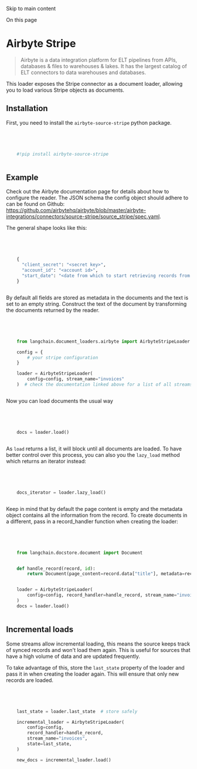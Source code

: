 

Skip to main content

On this page

# Airbyte Stripe

> Airbyte is a data integration platform for ELT pipelines from APIs, databases & files to warehouses & lakes. It has the largest catalog of ELT connectors to data warehouses and databases.

This loader exposes the Stripe connector as a document loader, allowing you to load various Stripe objects as documents.

## Installation​

First, you need to install the `airbyte-source-stripe` python package.

```python




    #!pip install airbyte-source-stripe



```


## Example​

Check out the Airbyte documentation page for details about how to configure the reader. The JSON schema the config object should adhere to can be found on Github:
https://github.com/airbytehq/airbyte/blob/master/airbyte-integrations/connectors/source-stripe/source_stripe/spec.yaml.

The general shape looks like this:

```python




    {
      "client_secret": "<secret key>",
      "account_id": "<account id>",
      "start_date": "<date from which to start retrieving records from in ISO format, e.g. 2020-10-20T00:00:00Z>",
    }



```


By default all fields are stored as metadata in the documents and the text is set to an empty string. Construct the text of the document by transforming the documents returned by the reader.

```python




    from langchain.document_loaders.airbyte import AirbyteStripeLoader

    config = {
        # your stripe configuration
    }

    loader = AirbyteStripeLoader(
        config=config, stream_name="invoices"
    )  # check the documentation linked above for a list of all streams



```


Now you can load documents the usual way

```python




    docs = loader.load()



```


As `load` returns a list, it will block until all documents are loaded. To have better control over this process, you can also you the `lazy_load` method which returns an iterator instead:

```python




    docs_iterator = loader.lazy_load()



```


Keep in mind that by default the page content is empty and the metadata object contains all the information from the record. To create documents in a different, pass in a record_handler function when
creating the loader:

```python




    from langchain.docstore.document import Document


    def handle_record(record, id):
        return Document(page_content=record.data["title"], metadata=record.data)


    loader = AirbyteStripeLoader(
        config=config, record_handler=handle_record, stream_name="invoices"
    )
    docs = loader.load()



```


## Incremental loads​

Some streams allow incremental loading, this means the source keeps track of synced records and won't load them again. This is useful for sources that have a high volume of data and are updated
frequently.

To take advantage of this, store the `last_state` property of the loader and pass it in when creating the loader again. This will ensure that only new records are loaded.

```python




    last_state = loader.last_state  # store safely

    incremental_loader = AirbyteStripeLoader(
        config=config,
        record_handler=handle_record,
        stream_name="invoices",
        state=last_state,
    )

    new_docs = incremental_loader.load()



```
